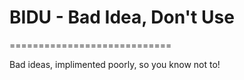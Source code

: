 # BIDU - Bad Idea, Don't Use
============================

Bad ideas, implimented poorly, so you know not to!
